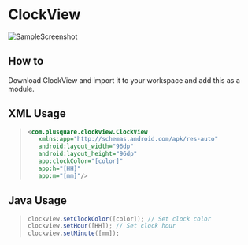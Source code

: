 # ClockView

![SampleScreenshot](https://38.media.tumblr.com/100b0ad24fa7869af91ef1be8babce98/tumblr_nhsujcSRmf1u4as5ao1_r3_1280.png)

## How to

Download ClockView and import it to your workspace and add this as a module.

## XML Usage
>```xml
><com.plusquare.clockview.ClockView 
>    xmlns:app="http://schemas.android.com/apk/res-auto"
>    android:layout_width="96dp"
>    android:layout_height="96dp"
>    app:clockColor="[color]"
>    app:h="[HH]"
>    app:m="[mm]"/>
>```

## Java Usage
>```java
> clockview.setClockColor([color]); // Set clock color
> clockview.setHour([HH]); // Set clock hour
> clockview.setMinute([mm]);
>```
